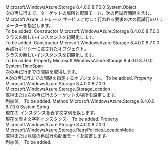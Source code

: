 <Type Name="RetryInfo" FullName="Microsoft.WindowsAzure.Storage.RetryPolicies.RetryInfo">
  <TypeSignature Language="C#" Value="public sealed class RetryInfo" />
  <TypeSignature Language="ILAsm" Value=".class public auto ansi sealed beforefieldinit RetryInfo extends System.Object" />
  <TypeSignature Language="DocId" Value="T:Microsoft.WindowsAzure.Storage.RetryPolicies.RetryInfo" />
  <TypeSignature Language="VB.NET" Value="Public NotInheritable Class RetryInfo" />
  <TypeSignature Language="F#" Value="type RetryInfo = class" />
  <AssemblyInfo>
    <AssemblyName>Microsoft.WindowsAzure.Storage</AssemblyName>
    <AssemblyVersion>8.4.0.0</AssemblyVersion>
    <AssemblyVersion>8.7.0.0</AssemblyVersion>
  </AssemblyInfo>
  <Base>
    <BaseTypeName>System.Object</BaseTypeName>
  </Base>
  <Interfaces />
  <Docs>
    <summary>
            次の再試行まで、ターゲットの場所と配置モード、次の再試行間隔を含む、Microsoft Azure ストレージ サービスに対して行われる要求の次の再試行のパラメーターを指定します。
            </summary>
    <remarks>To be added.</remarks>
  </Docs>
  <Members>
    <Member MemberName=".ctor">
      <MemberSignature Language="C#" Value="public RetryInfo ();" />
      <MemberSignature Language="ILAsm" Value=".method public hidebysig specialname rtspecialname instance void .ctor() cil managed" />
      <MemberSignature Language="DocId" Value="M:Microsoft.WindowsAzure.Storage.RetryPolicies.RetryInfo.#ctor" />
      <MemberSignature Language="VB.NET" Value="Public Sub New ()" />
      <MemberType>Constructor</MemberType>
      <AssemblyInfo>
        <AssemblyName>Microsoft.WindowsAzure.Storage</AssemblyName>
        <AssemblyVersion>8.4.0.0</AssemblyVersion>
        <AssemblyVersion>8.7.0.0</AssemblyVersion>
      </AssemblyInfo>
      <Parameters />
      <Docs>
        <summary>
            <see cref="T:Microsoft.WindowsAzure.Storage.RetryPolicies.RetryInfo" /> クラスの新しいインスタンスを初期化します。
            </summary>
        <remarks>To be added.</remarks>
      </Docs>
    </Member>
    <Member MemberName=".ctor">
      <MemberSignature Language="C#" Value="public RetryInfo (Microsoft.WindowsAzure.Storage.RetryPolicies.RetryContext retryContext);" />
      <MemberSignature Language="ILAsm" Value=".method public hidebysig specialname rtspecialname instance void .ctor(class Microsoft.WindowsAzure.Storage.RetryPolicies.RetryContext retryContext) cil managed" />
      <MemberSignature Language="DocId" Value="M:Microsoft.WindowsAzure.Storage.RetryPolicies.RetryInfo.#ctor(Microsoft.WindowsAzure.Storage.RetryPolicies.RetryContext)" />
      <MemberSignature Language="F#" Value="new Microsoft.WindowsAzure.Storage.RetryPolicies.RetryInfo : Microsoft.WindowsAzure.Storage.RetryPolicies.RetryContext -&gt; Microsoft.WindowsAzure.Storage.RetryPolicies.RetryInfo" Usage="new Microsoft.WindowsAzure.Storage.RetryPolicies.RetryInfo retryContext" />
      <MemberType>Constructor</MemberType>
      <AssemblyInfo>
        <AssemblyName>Microsoft.WindowsAzure.Storage</AssemblyName>
        <AssemblyVersion>8.4.0.0</AssemblyVersion>
        <AssemblyVersion>8.7.0.0</AssemblyVersion>
      </AssemblyInfo>
      <Parameters>
        <Parameter Name="retryContext" Type="Microsoft.WindowsAzure.Storage.RetryPolicies.RetryContext" />
      </Parameters>
      <Docs>
        <param name="retryContext"><see cref="T:Microsoft.WindowsAzure.Storage.RetryPolicies.RetryContext" />再試行ポリシーに渡されたオブジェクト。</param>
        <summary>
            <see cref="T:Microsoft.WindowsAzure.Storage.RetryPolicies.RetryInfo" /> クラスの新しいインスタンスを初期化します。
            </summary>
        <remarks>To be added.</remarks>
      </Docs>
    </Member>
    <Member MemberName="RetryInterval">
      <MemberSignature Language="C#" Value="public TimeSpan RetryInterval { get; set; }" />
      <MemberSignature Language="ILAsm" Value=".property instance valuetype System.TimeSpan RetryInterval" />
      <MemberSignature Language="DocId" Value="P:Microsoft.WindowsAzure.Storage.RetryPolicies.RetryInfo.RetryInterval" />
      <MemberSignature Language="VB.NET" Value="Public Property RetryInterval As TimeSpan" />
      <MemberSignature Language="F#" Value="member this.RetryInterval : TimeSpan with get, set" Usage="Microsoft.WindowsAzure.Storage.RetryPolicies.RetryInfo.RetryInterval" />
      <MemberType>Property</MemberType>
      <AssemblyInfo>
        <AssemblyName>Microsoft.WindowsAzure.Storage</AssemblyName>
        <AssemblyVersion>8.4.0.0</AssemblyVersion>
        <AssemblyVersion>8.7.0.0</AssemblyVersion>
      </AssemblyInfo>
      <ReturnValue>
        <ReturnType>System.TimeSpan</ReturnType>
      </ReturnValue>
      <Docs>
        <summary>
            次の再試行までの間隔を取得します。
            </summary>
        <value>A<see cref="T:System.TimeSpan" />次の再試行までの間隔を指定するオブジェクト。</value>
        <remarks>To be added.</remarks>
      </Docs>
    </Member>
    <Member MemberName="TargetLocation">
      <MemberSignature Language="C#" Value="public Microsoft.WindowsAzure.Storage.StorageLocation TargetLocation { get; set; }" />
      <MemberSignature Language="ILAsm" Value=".property instance valuetype Microsoft.WindowsAzure.Storage.StorageLocation TargetLocation" />
      <MemberSignature Language="DocId" Value="P:Microsoft.WindowsAzure.Storage.RetryPolicies.RetryInfo.TargetLocation" />
      <MemberSignature Language="VB.NET" Value="Public Property TargetLocation As StorageLocation" />
      <MemberSignature Language="F#" Value="member this.TargetLocation : Microsoft.WindowsAzure.Storage.StorageLocation with get, set" Usage="Microsoft.WindowsAzure.Storage.RetryPolicies.RetryInfo.TargetLocation" />
      <MemberType>Property</MemberType>
      <AssemblyInfo>
        <AssemblyName>Microsoft.WindowsAzure.Storage</AssemblyName>
        <AssemblyVersion>8.4.0.0</AssemblyVersion>
        <AssemblyVersion>8.7.0.0</AssemblyVersion>
      </AssemblyInfo>
      <ReturnValue>
        <ReturnType>Microsoft.WindowsAzure.Storage.StorageLocation</ReturnType>
      </ReturnValue>
      <Docs>
        <summary>
            取得または次の再試行のターゲットの場所を設定します。
            </summary>
        <value><see cref="T:Microsoft.WindowsAzure.Storage.StorageLocation" /> 列挙値。</value>
        <remarks>To be added.</remarks>
      </Docs>
    </Member>
    <Member MemberName="ToString">
      <MemberSignature Language="C#" Value="public override string ToString ();" />
      <MemberSignature Language="ILAsm" Value=".method public hidebysig virtual instance string ToString() cil managed" />
      <MemberSignature Language="DocId" Value="M:Microsoft.WindowsAzure.Storage.RetryPolicies.RetryInfo.ToString" />
      <MemberSignature Language="VB.NET" Value="Public Overrides Function ToString () As String" />
      <MemberSignature Language="F#" Value="override this.ToString : unit -&gt; string" Usage="retryInfo.ToString " />
      <MemberType>Method</MemberType>
      <AssemblyInfo>
        <AssemblyName>Microsoft.WindowsAzure.Storage</AssemblyName>
        <AssemblyVersion>8.4.0.0</AssemblyVersion>
        <AssemblyVersion>8.7.0.0</AssemblyVersion>
      </AssemblyInfo>
      <ReturnValue>
        <ReturnType>System.String</ReturnType>
      </ReturnValue>
      <Parameters />
      <Docs>
        <summary>
            現在の <see cref="T:Microsoft.WindowsAzure.Storage.RetryPolicies.RetryInfo" /> インスタンスを表す文字列を返します。
            </summary>
        <returns>現在を表す文字列<see cref="T:Microsoft.WindowsAzure.Storage.RetryPolicies.RetryInfo" />インスタンス。</returns>
        <remarks>To be added.</remarks>
      </Docs>
    </Member>
    <Member MemberName="UpdatedLocationMode">
      <MemberSignature Language="C#" Value="public Microsoft.WindowsAzure.Storage.RetryPolicies.LocationMode UpdatedLocationMode { get; set; }" />
      <MemberSignature Language="ILAsm" Value=".property instance valuetype Microsoft.WindowsAzure.Storage.RetryPolicies.LocationMode UpdatedLocationMode" />
      <MemberSignature Language="DocId" Value="P:Microsoft.WindowsAzure.Storage.RetryPolicies.RetryInfo.UpdatedLocationMode" />
      <MemberSignature Language="VB.NET" Value="Public Property UpdatedLocationMode As LocationMode" />
      <MemberSignature Language="F#" Value="member this.UpdatedLocationMode : Microsoft.WindowsAzure.Storage.RetryPolicies.LocationMode with get, set" Usage="Microsoft.WindowsAzure.Storage.RetryPolicies.RetryInfo.UpdatedLocationMode" />
      <MemberType>Property</MemberType>
      <AssemblyInfo>
        <AssemblyName>Microsoft.WindowsAzure.Storage</AssemblyName>
        <AssemblyVersion>8.4.0.0</AssemblyVersion>
        <AssemblyVersion>8.7.0.0</AssemblyVersion>
      </AssemblyInfo>
      <ReturnValue>
        <ReturnType>Microsoft.WindowsAzure.Storage.RetryPolicies.LocationMode</ReturnType>
      </ReturnValue>
      <Docs>
        <summary>
            取得または以降の再試行の配置モードを設定します。
            </summary>
        <value><see cref="T:Microsoft.WindowsAzure.Storage.RetryPolicies.LocationMode" /> 列挙値。</value>
        <remarks>To be added.</remarks>
      </Docs>
    </Member>
  </Members>
</Type>